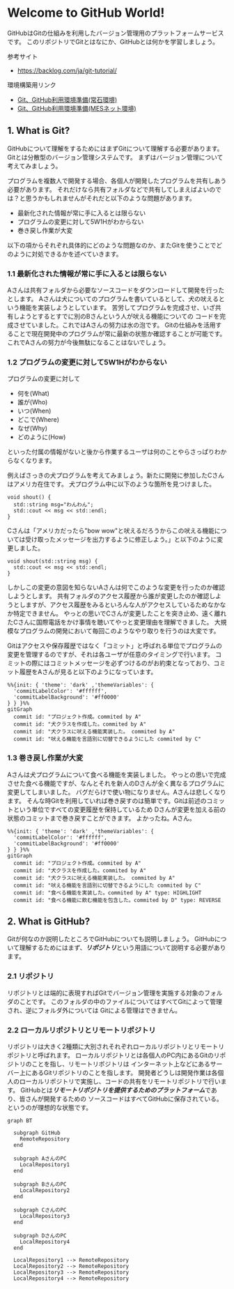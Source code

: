 # Welcome to GitHub World!
GitHubはGitの仕組みを利用したバージョン管理用のプラットフォームサービスです。
このリポジトリでGitとはなにか、GitHubとは何かを学習しましょう。

参考サイト
- https://backlog.com/ja/git-tutorial/

環境構築用リンク
- [Git、GitHub利用環境準備(常石環境)](/docs/PREPARATION_SSH.md)
- [Git、GitHub利用環境準備(MESネット環境)](/docs/PREPARATION_HTTPS.md)

## 1. What is Git?
GitHubについて理解をするためにはまずGitについて理解する必要があります。Gitとは分散型のバージョン管理システムです。
まずはバージョン管理について考えてみましょう。

プログラムを複数人で開発する場合、各個人が開発したプログラムを共有しあう必要があります。
それだけなら共有フォルダなどで共有してしまえばよいのでは？と思うかもしれませんがそれだと以下のような問題があります。

- 最新化された情報が常に手に入るとは限らない
- プログラムの変更に対して5W1Hがわからない
- 巻き戻し作業が大変

以下の項からそれぞれ具体的にどのような問題なのか、またGitを使うことでどのように対処できるかを述べていきます。

### 1.1 最新化された情報が常に手に入るとは限らない

Aさんは共有フォルダから必要なソースコードをダウンロードして開発を行ったとします。
Aさんは犬についてのプログラムを書いているとして、犬の吠えるという機能を実装しようとしています。
苦労してプログラムを完成させ、いざ共有しようとするとすでに別のBさんという人が吠える機能についての
コードを完成させていました。これではAさんの努力は水の泡です。
Gitの仕組みを活用することで現在開発中のプログラムが常に最新の状態か確認することが可能です。
これでAさんの努力が今後無駄になることはないでしょう。

### 1.2 プログラムの変更に対して5W1Hがわからない

プログラムの変更に対して
- 何を(What)
- 誰が(Who)
- いつ(When)
- どこで(Where)
- なぜ(Why)
- どのように(How)

といった付属の情報がないと後から作業するユーザは何のことやらさっぱりわからなくなります。

例えばさっきの犬プログラムを考えてみましょう。新たに開発に参加したCさんはアメリカ在住です。
犬プログラム中に以下のような箇所を見つけました。

```
void shout() {
  std::string msg="わんわん";
  std::cout << msg << std::endl;
}
```

Cさんは「アメリカだったら"bow wow"と吠えるだろうからこの吠える機能については受け取ったメッセージを出力するように修正しよう。」と以下のように変更しました。

```
void shout(std::string msg) {
  std::cout << msg << std::endl;
}
```

しかしこの変更の意図を知らないAさんは何でこのような変更を行ったのか確認しようとします。
共有フォルダのアクセス履歴から誰が変更したのか確認しようとしますが、アクセス履歴をみるといろんな人がアクセスしているためなかなか特定できません。
やっとの思いでCさんが変更したことを突き止め、遠く離れたCさんに国際電話をかけ事情を聴いてやっと変更理由を理解できました。
大規模なプログラムの開発において毎回このようなやり取りを行うのは大変です。

Gitはアクセスや保存履歴ではなく「コミット」と呼ばれる単位でプログラムの変更を管理するのですが、それは各ユーザが任意のタイミングで行います。
コミットの際にはコミットメッセージを必ずつけるのがお約束となっており、コミット履歴をAさんが見ると以下のようになっています。

``` mermaid
%%{init: { 'theme': 'dark' ,'themeVariables': {
  'commitLabelColor': '#ffffff',
  'commitLabelBackground': '#ff0000'
} } }%%
gitGraph
  commit id: "プロジェクト作成。commited by A"
  commit id: "犬クラスを作成した。commited by A"
  commit id: "犬クラスに吠える機能実装した。 commited by A"
  commit id: "吠える機能を言語別に切替できるようにした commited by C"
```

### 1.3 巻き戻し作業が大変
Aさんは犬プログラムについて食べる機能を実装しました。
やっとの思いで完成させた食べる機能ですが、なんとそれを新人のDさんが全く異なるプログラムに変更してしまいました。
バグだらけで使い物になりません。Aさんは悲しくなります。
そんな時Gitを利用していれば巻き戻すのは簡単です。Gitは前述のコミットという単位ですべての変更履歴を保持しているため
Dさんが変更を加える前の状態のコミットまで巻き戻すことができます。
よかったね。Aさん。

``` mermaid
%%{init: { 'theme': 'dark' ,'themeVariables': {
  'commitLabelColor': '#ffffff',
  'commitLabelBackground': '#ff0000'
} } }%%
gitGraph
  commit id: "プロジェクト作成。commited by A"
  commit id: "犬クラスを作成した。commited by A"
  commit id: "犬クラスに吠える機能実装した。 commited by A"
  commit id: "吠える機能を言語別に切替できるようにした commited by C"
  commit id: "食べる機能を実装した。commited by A" type: HIGHLIGHT
  commit id: "食べる機能に飲む機能を包含した。commited by D" type: REVERSE
```

## 2. What is GitHub?
Gitが何なのか説明したところでGitHubについても説明しましょう。
GitHubについて理解するためにはまず、***リポジトリ***という用語について説明する必要があります。

### 2.1 リポジトリ
リポジトリとは端的に表現すればGitでバージョン管理を実施する対象のフォルダのことです。
このフォルダの中のファイルについてはすべてGitによって管理され、逆にフォルダ外については
Gitによる管理はできません。

### 2.2 ローカルリポジトリとリモートリポジトリ
リポジトリは大きく2種類に大別されそれぞれローカルリポジトリとリモートリポジトリと呼ばれます。
ローカルリポジトリとは各個人のPC内にあるGitのリポジトリのことを指し、リモートリポジトリは
インターネット上などにあるサーバー上にあるGitリポジトリのことを指します。
開発者どうしは開発作業は各個人のローカルリポジトリで実施し、コードの共有をリモートリポジトリで行います。
GitHubとは***リモートリポジトリを提供するためのプラットフォーム***であり、皆さんが開発するための
ソースコードはすべてGitHubに保存されている。というのが理想的な状態です。


``` mermaid
graph BT

  subgraph GitHub
    RemoteRepository
  end
  
  subgraph AさんのPC 
    LocalRepository1
  end
  
  subgraph BさんのPC
    LocalRepository2
  end
  
  subgraph CさんのPC
    LocalRepository3
  end
  
  subgraph DさんのPC
    LocalRepository4
  end
  
  LocalRepository1 --> RemoteRepository
  LocalRepository2 --> RemoteRepository
  LocalRepository3 --> RemoteRepository
  LocalRepository4 --> RemoteRepository
  
```
